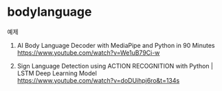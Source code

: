 # bodylanguage
예제
1. AI Body Language Decoder with MediaPipe and Python in 90 Minutes  
https://www.youtube.com/watch?v=We1uB79Ci-w  

2. Sign Language Detection using ACTION RECOGNITION with Python | LSTM Deep Learning Model  
https://www.youtube.com/watch?v=doDUihpj6ro&t=134s  
